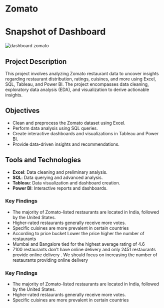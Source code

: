 # Zomato

# Snapshot of Dashboard 
![dashboard zomato](https://github.com/ishandeshpande807/zomato/assets/171331939/1d4d0c32-a621-4ea1-8396-f7006d36ab34)

## Project Description
This project involves analyzing Zomato restaurant data to uncover insights regarding restaurant distribution, ratings, cuisines, and more using Excel, SQL, Tableau, and Power BI. The project encompasses data cleaning, exploratory data analysis (EDA), and visualization to derive actionable insights.


## Objectives
- Clean and preprocess the Zomato dataset using Excel.
- Perform data analysis using SQL queries.
- Create interactive dashboards and visualizations in Tableau and Power BI.
- Provide data-driven insights and recommendations.

## Tools and Technologies
- **Excel**: Data cleaning and preliminary analysis.
- **SQL**: Data querying and advanced analysis.
- **Tableau**: Data visualization and dashboard creation.
- **Power BI**: Interactive reports and dashboards.


### Key Findings

- The majority of Zomato-listed restaurants are located in India, followed by the United States.
- Higher-rated restaurants generally receive more votes.
- Specific cuisines are more prevalent in certain countries
- According to price bucket Lower the price higher the number of restaurants
- Mumbai and Bangalore tied for the highest average rating of 4.6
- 7100 restaurants don’t have online delivery and only 2451 restaurants provide online delivery . We should focus on increasing the number of restaurants providing online delivery



### Key Findings

- The majority of Zomato-listed restaurants are located in India, followed by the United States.
- Higher-rated restaurants generally receive more votes.
- Specific cuisines are more prevalent in certain countries
